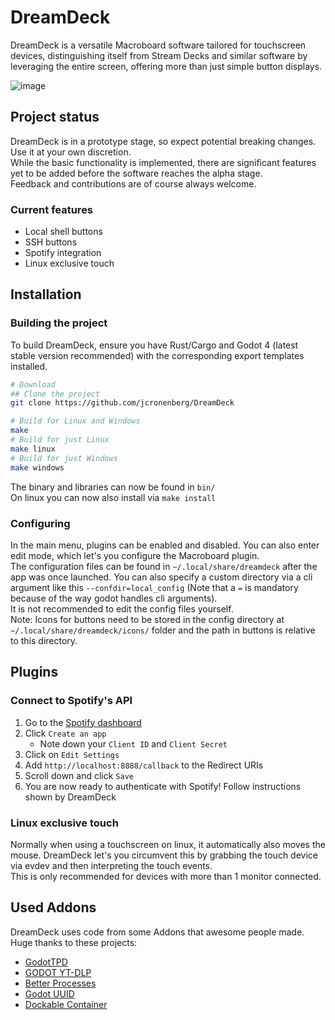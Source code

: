 # DreamDeck
DreamDeck is a versatile Macroboard software tailored for touchscreen devices, distinguishing itself from Stream Decks and similar software by leveraging the entire screen, offering more than just simple button displays.

![image](https://github.com/jcronenberg/DreamDeck/assets/54934253/996e89e4-4991-4f19-ad1f-5c928e267af9)

## Project status
DreamDeck is in a prototype stage, so expect potential breaking changes. Use it at your own discretion.  
While the basic functionality is implemented, there are significant features yet to be added before the software reaches the alpha stage.  
Feedback and contributions are of course always welcome.

### Current features
* Local shell buttons
* SSH buttons
* Spotify integration
* Linux exclusive touch

## Installation
### Building the project
To build DreamDeck, ensure you have Rust/Cargo and Godot 4 (latest stable version recommended) with the corresponding export templates installed.
```bash
# Download
## Clone the project
git clone https://github.com/jcronenberg/DreamDeck

# Build for Linux and Windows
make
# Build for just Linux
make linux
# Build for just Windows
make windows
```
The binary and libraries can now be found in `bin/`  
On linux you can now also install via `make install`

### Configuring
In the main menu, plugins can be enabled and disabled. You can also enter edit mode, which let's you configure the Macroboard plugin.  
The configuration files can be found in `~/.local/share/dreamdeck` after the app was once launched.
You can also specify a custom directory via a cli argument like this `--confdir=local_config` (Note that a `=` is mandatory because of the way godot handles cli arguments).  
It is not recommended to edit the config files yourself.  
Note: Icons for buttons need to be stored in the config directory at `~/.local/share/dreamdeck/icons/` folder and the path in buttons is relative to this directory.

## Plugins
### Connect to Spotify's API
1. Go to the [Spotify dashboard](https://developer.spotify.com/dashboard/applications)
1. Click `Create an app`
    - Note down your `Client ID` and `Client Secret`
1. Click on `Edit Settings`
1. Add `http://localhost:8888/callback` to the Redirect URIs
1. Scroll down and click `Save`
1. You are now ready to authenticate with Spotify! Follow instructions shown by DreamDeck

### Linux exclusive touch
Normally when using a touchscreen on linux, it automatically also moves the mouse. DreamDeck let's you circumvent this by grabbing the touch device via evdev and then interpreting the touch events.  
This is only recommended for devices with more than 1 monitor connected.

## Used Addons
DreamDeck uses code from some Addons that awesome people made. Huge thanks to these projects:
* [GodotTPD](https://github.com/deep-entertainment/godottpd)
* [GODOT YT-DLP](https://github.com/Nolkaloid/godot-yt-dlp)
* [Better Processes](https://gitlab.com/greenfox/better-processes)
* [Godot UUID](https://github.com/binogure-studio/godot-uuid)
* [Dockable Container](https://github.com/gilzoide/godot-dockable-container)
